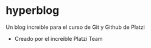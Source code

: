 # hyperblog
Un blog increible para el curso de Git y Github de Platzi









* Creado por el increible Platzi Team